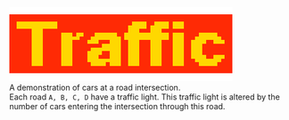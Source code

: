 ![Logo](https://github.com/sayersauce/Traffic/blob/master/res/title.png "Logo")
<br>
A demonstration of cars at a road intersection.
<br>
Each road `A, B, C, D` have a traffic light. This traffic light is altered by the number of cars entering the intersection through this road.
<br>

